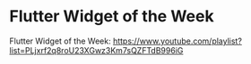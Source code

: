 # Flutter Widget of the Week

Flutter Widget of the Week: https://www.youtube.com/playlist?list=PLjxrf2q8roU23XGwz3Km7sQZFTdB996iG

